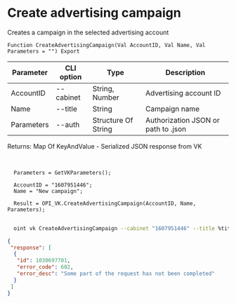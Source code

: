 ﻿---
sidebar_position: 1
---

# Create advertising campaign
 Creates a campaign in the selected advertising account



`Function CreateAdvertisingCampaign(Val AccountID, Val Name, Val Parameters = "") Export`

  | Parameter | CLI option | Type | Description |
  |-|-|-|-|
  | AccountID | --cabinet | String, Number | Advertising account ID |
  | Name | --title | String | Campaign name |
  | Parameters | --auth | Structure Of String | Authorization JSON or path to .json |

  
  Returns:  Map Of KeyAndValue - Serialized JSON response from VK

<br/>




```bsl title="Code example"
  Parameters = GetVKParameters();
  
  AccountID = "1607951446";
  Name = "New campaign";
  
  Result = OPI_VK.CreateAdvertisingCampaign(AccountID, Name, Parameters);
```



```sh title="CLI command example"
    
  oint vk CreateAdvertisingCampaign --cabinet "1607951446" --title %title% --auth "GetVKParameters()"

```

```json title="Result"
{
 "response": [
  {
   "id": 1030697701,
   "error_code": 602,
   "error_desc": "Some part of the request has not been completed"
  }
 ]
}
```
